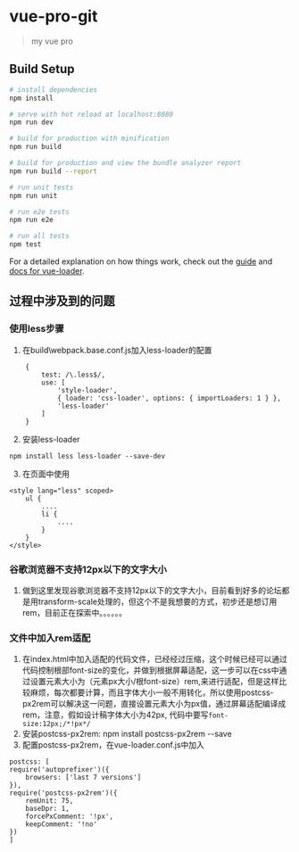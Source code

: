 # vue-pro-git

> my vue pro

## Build Setup

``` bash
# install dependencies
npm install

# serve with hot reload at localhost:8080
npm run dev

# build for production with minification
npm run build

# build for production and view the bundle analyzer report
npm run build --report

# run unit tests
npm run unit

# run e2e tests
npm run e2e

# run all tests
npm test
```

For a detailed explanation on how things work, check out the [guide](http://vuejs-templates.github.io/webpack/) and [docs for vue-loader](http://vuejs.github.io/vue-loader).

## 过程中涉及到的问题
### 使用less步骤
1. 在build\webpack.base.conf.js加入less-loader的配置
```
    {
        test: /\.less$/,
        use: [
            'style-loader',
            { loader: 'css-loader', options: { importLoaders: 1 } },
            'less-loader'
        ]
    }
```
2. 安装less-loader
```
npm install less less-loader --save-dev
```
3. 在页面中使用
```
<style lang="less" scoped>
    ul {
        ....
        li {
            ....
        }
    }
</style>
```
### 谷歌浏览器不支持12px以下的文字大小
1. 做到这里发现谷歌浏览器不支持12px以下的文字大小，目前看到好多的论坛都是用transform-scale处理的，但这个不是我想要的方式，初步还是想订用rem，目前正在探索中。。。。。。

### 文件中加入rem适配
1. 在index.html中加入适配的代码文件，已经经过压缩，这个时候已经可以通过代码控制根部font-size的变化，并做到根据屏幕适配，这一步可以在css中通过设置元素大小为（元素px大小/根font-size）rem,来进行适配，但是这样比较麻烦，每次都要计算，而且字体大小一般不用转化，所以使用postcss-px2rem可以解决这一问题，直接设置元素大小为px值，通过屏幕适配编译成rem，注意，假如设计稿字体大小为42px, 代码中要写`font-size:12px;/*!px*/`
2. 安装postcss-px2rem: npm install postcss-px2rem --save
3. 配置postcss-px2rem，在vue-loader.conf.js中加入
```
postcss: [
require('autoprefixer')({
    browsers: ['last 7 versions']
}),
require('postcss-px2rem')({
    remUnit: 75,
    baseDpr: 1,
    forcePxComment: '!px',
    keepComment: '!no'
})
]
```
